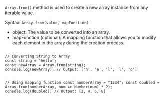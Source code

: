 `Array.from()` method is used to create a new array instance from any iterable value.

Syntax:
`Array.from(value, mapFunction)`

- object: The value to be converted into an array.
- mapFunction (optional): A mapping function that allows you to modify each element in the array during the creation process.

<codeblock language="javascript" type="lesson">
<code>
// Converting String to Array
const string = 'hello';
const newArray = Array.from(string);
console.log(newArray); // Output: ['h', 'e', 'l', 'l', 'o']

// Using mapping function
const numberArray = "1234";
const doubled = Array.from(numberArray, num => Number(num) * 2);
console.log(doubled); // Output: [2, 4, 6, 8]
</code>
</codeblock>
